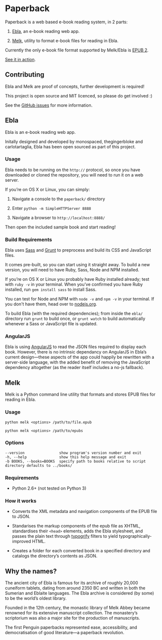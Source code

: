 # Paperback

Paperback is a web based e-book reading system, in 2 parts:

1. [Ebla](#ebla), an e-book reading web app.

2. [Melk](#melk), utility to format e-book files for reading in Ebla.

Currently the only e-book file format supported by Melk/Ebla is [EPUB 2](http://idpf.org/epub/201).

[See it in action](http://monospaced.github.io/paperback).

## Contributing

Ebla and Melk are proof of concepts, further development is required!

This project is open source and MIT licenced, so please do get involved :)

See the [GitHub issues](https://github.com/monospaced/paperback/issues) for more information.

## Ebla

Ebla is an e-book reading web app.

Initally designed and developed by monospaced, thegingerbloke and carlotartaglia, Ebla has been open sourced as part of this project.

### Usage

Ebla needs to be running on the `http://` protocol, so once you have downloaded or cloned the repository, you will need to run it on a web server.

If you’re on OS X or Linux, you can simply:

1. Navigate a console to the `paperback/` directory

2. Enter `python -m SimpleHTTPServer 8888`

3. Navigate a browser to `http://localhost:8888/`

Then open the included sample book and start reading!

### Build Requirements

Ebla uses [Sass](http://sass-lang.com/) and [Grunt](http://gruntjs.com/) to preprocess and build its CSS and JavaScript files.

It comes pre-built, so you can start using it straight away. To build a new version, you will need to have Ruby, Sass, Node and NPM installed.

If you’re on OS X or Linux you probably have Ruby installed already; test with `ruby -v` in your terminal. When you’ve confirmed you have Ruby installed, run `gem install sass` to install Sass.

You can test for Node and NPM with `node -v` and `npm -v` in your terminal. If you don't have them, head over to [nodejs.org](http://nodejs.org/).

To build Ebla (with the required dependencies); from inside the `ebla/` directory run `grunt` to build once, or `grunt watch` to build automatically whenever a Sass or JavaScript file is updated.

### AngularJS

Ebla is using [AngularJS](https://angularjs.org/) to read the JSON files required to display each book. However, there is no intrinsic dependancy on AngularJS in Ebla’s current design—these aspects of the app could happily be rewritten with a server-side language, with the added benefit of removing the JavaScript dependency altogether (as the reader itself includes a no-js fallback).

## Melk

Melk is a Python command line utility that formats and stores EPUB files for reading in Ebla.

### Usage

````
python melk <options> /path/to/file.epub
````
````
python melk <options> /path/to/epubs
````

### Options

````
--version                show program's version number and exit
-h, --help               show this help message and exit
-b BOOKS, --books=BOOKS  specify path to books relative to script directory defaults to ../books/
````
### Requirements

* Python 2.6+ (not tested on Python 3)

### How it works

* Converts the XML metadata and navigation components of the EPUB file to JSON.

* Standarises the markup components of the epub file as XHTML, standardises their `<head>` elements, adds the Ebla stylesheet, and passes the plain text through [typogrify](https://github.com/mintchaos/typogrify) filters to yield typographically-improved HTML.

* Creates a folder for each converted book in a specified directory and catalogs the directory’s contents as JSON.

## Why the names?

The ancient city of Ebla is famous for its archive of roughly 20,000 cuneiform tablets, dating from around 2350 BC and written in both the Sumerian and Eblaite languages. The Ebla archive is considered (by some) to be the world’s oldest library.

Founded in the 12th century, the monastic library of Melk Abbey became renowned for its extensive manuscript collection. The monastery’s scriptorium was also a major site for the production of manuscripts.

The first Penguin paperbacks represented ease, accessibility, and democratisation of good literature—a paperback revolution.